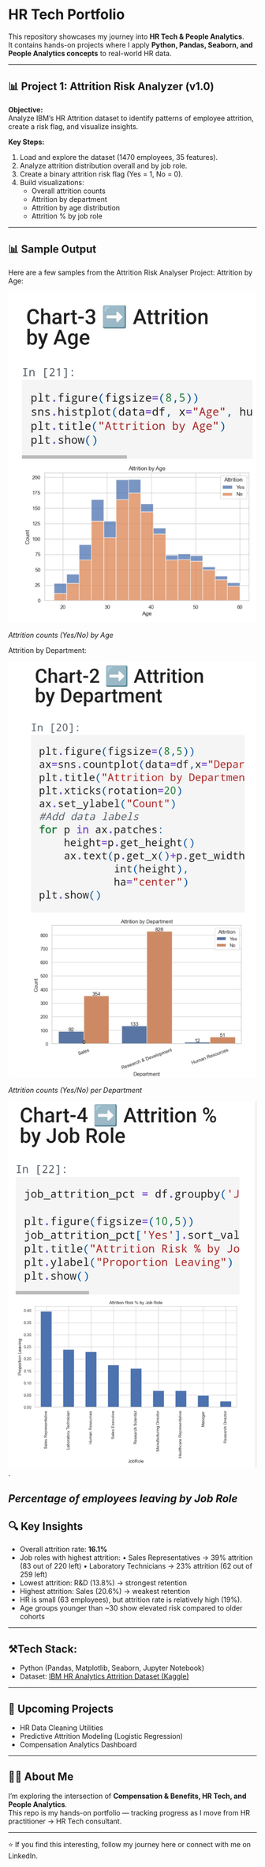 # HR Tech Portfolio  

This repository showcases my journey into **HR Tech & People Analytics**.  
It contains hands-on projects where I apply **Python, Pandas, Seaborn, and People Analytics concepts** to real-world HR data.  

---

## 📊 Project 1: Attrition Risk Analyzer (v1.0)

**Objective:**  
Analyze IBM’s HR Attrition dataset to identify patterns of employee attrition, create a risk flag, and visualize insights.  

**Key Steps:**  
1. Load and explore the dataset (1470 employees, 35 features).  
2. Analyze attrition distribution overall and by job role.  
3. Create a binary attrition risk flag (Yes = 1, No = 0).  
4. Build visualizations:
   - Overall attrition counts  
   - Attrition by department  
   - Attrition by age distribution  
   - Attrition % by job role 
---
 
## 📊 Sample Output
Here are a few samples from the Attrition Risk Analyser Project:
Attrition by Age:

![Attrition by Age](images/attrition_by_age.jpg)

*Attrition counts (Yes/No) by Age*

Attrition by Department:

![Attrition by Department](images/attrition_by_dept.jpg)  

*Attrition counts (Yes/No) per Department*

![Attrition % by Job Role](images/attrition_by_jobrole.png).

*Percentage of employees leaving by Job Role*
---

## 🔍 Key Insights

- Overall attrition rate: **16.1%**  
- Job roles with highest attrition:
  • Sales Representatives → 39% attrition (83 out of 220 left)
  • Laboratory Technicians → 23% attrition (62 out of 259 left)
- Lowest attrition: R&D (13.8%) → strongest retention
- Highest attrition: Sales (20.6%) → weakest retention
- HR is small (63 employees), but attrition rate is relatively high (19%).
- Age groups younger than ~30 show elevated risk compared to older cohorts  

---

## ⚒️Tech Stack:
- Python (Pandas, Matplotlib, Seaborn, Jupyter Notebook)  
- Dataset: [IBM HR Analytics Attrition Dataset (Kaggle)](https://www.kaggle.com/datasets/pavansubhasht/ibm-hr-analytics-attrition-dataset)  

---

## 🚀 Upcoming Projects  
- HR Data Cleaning Utilities  
- Predictive Attrition Modeling (Logistic Regression)  
- Compensation Analytics Dashboard  

---

## 🧑‍💻 About Me  
I’m exploring the intersection of **Compensation & Benefits, HR Tech, and People Analytics**.  
This repo is my hands-on portfolio — tracking progress as I move from HR practitioner → HR Tech consultant.  

---

⭐️ If you find this interesting, follow my journey here or connect with me on LinkedIn.

